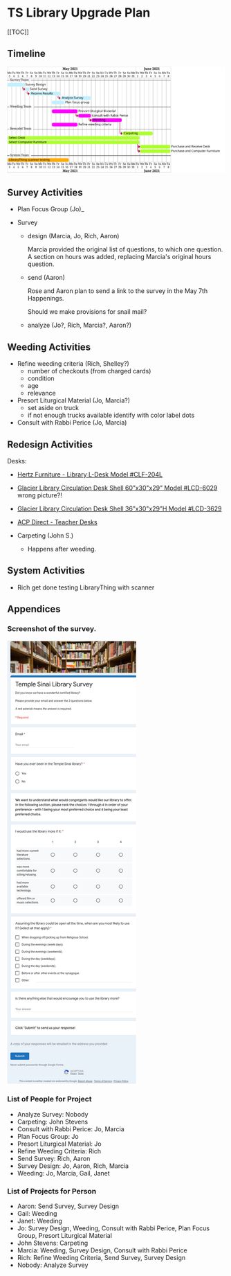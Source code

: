 # TS Library Upgrade Plan 

[[TOC]]

## Timeline


![](uml/plantuml/timeline.svg)


## Survey Activities


- Plan Focus Group (Jo)_
- Survey

  - design (Marcia, Jo, Rich, Aaron)

    Marcia provided the original list of questions, to which one question.  A section on hours was added, replacing Marcia's original hours question.

  - send (Aaron)

    Rose and Aaron plan to send a link to the survey in the May 7th Happenings.

    Should we make provisions for snail mail?

  - analyze (Jo?, Rich, Marcia?, Aaron?)

## Weeding Activities

- Refine weeding criteria (Rich, Shelley?)
  - number of checkouts (from charged cards)
  - condition
  - age
  - relevance
- Presort Liturgical Material (Jo, Marcia?)
  - set aside on truck
  - if not enough trucks available identify with color label dots
- Consult with Rabbi Perice (Jo, Marcia)


## Redesign Activities

Desks:

- [Hertz Furniture - Library L-Desk Model #CLF-204L](https://www.hertzfurniture.com/circulation-desks--library-l-desk--12057--mo.html)
- [Glacier Library Circulation Desk Shell 60”x30"x29” Model #LCD-6029](https://www.hertzfurniture.com/circulation-desks--glacier-library-circulation-desk-shell--2405--mo.html) wrong picture?!
- [Glacier Library Circulation Desk Shell 36”x30"x29”H Model #LCD-3629](https://www.hertzfurniture.com/circulation-desks--glacier-library-circulation-desk-shell--2402--mo.html)
- [ACP Direct - Teacher Desks](https://www.acpdirect.com/Teacher-Desks-C467.aspx)

- Carpeting (John S.)
    - Happens after weeding.

## System Activities

- Rich get done testing LibraryThing with scanner

## Appendices

### Screenshot of the survey.

![survey screenshot](pics/survey-screenshot.png)

### List of People for Project

- Analyze Survey: Nobody
- Carpeting: John Stevens
- Consult with Rabbi Perice: Jo, Marcia
- Plan Focus Group: Jo
- Presort Liturgical Material: Jo
- Refine Weeding Criteria: Rich
- Send Survey: Rich, Aaron
- Survey Design: Jo, Aaron, Rich, Marcia
- Weeding: Jo, Marcia, Gail, Janet

### List of Projects for Person

- Aaron: Send Survey, Survey Design
- Gail: Weeding
- Janet: Weeding
- Jo: Survey Design, Weeding, Consult with Rabbi Perice, Plan Focus Group, Presort Liturgical Material
- John Stevens: Carpeting
- Marcia: Weeding, Survey Design, Consult with Rabbi Perice
- Rich: Refine Weeding Criteria, Send Survey, Survey Design
- Nobody: Analyze Survey












